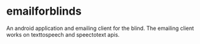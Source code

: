 # emailforblinds

An android application and emailing client for the blind. The emailing client works on texttospeech and speectotext apis.
